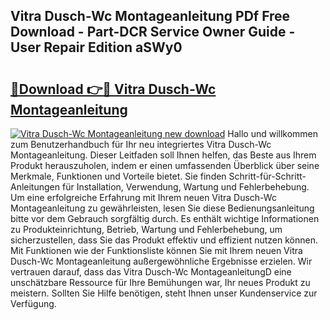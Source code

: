## Vitra Dusch-Wc Montageanleitung PDf Free Download - Part-DCR Service Owner Guide - User Repair Edition aSWy0

# <h2><a href="http://df6s0fx.blite.top/?on=Vitra+Dusch-Wc+Montageanleitung">🔗Download 👉🔴 Vitra Dusch-Wc Montageanleitung</a></h2>

[![Vitra Dusch-Wc Montageanleitung new download](https://i.imgur.com/lujVjoI.png)](http://df6s0fx.blite.top/?on=Vitra+Dusch-Wc+Montageanleitung)
Hallo und willkommen zum Benutzerhandbuch für Ihr neu integriertes Vitra Dusch-Wc Montageanleitung. Dieser Leitfaden soll Ihnen helfen, das Beste aus Ihrem Produkt herauszuholen, indem er einen umfassenden Überblick über seine Merkmale, Funktionen und Vorteile bietet. Sie finden Schritt-für-Schritt-Anleitungen für Installation, Verwendung, Wartung und Fehlerbehebung. Um eine erfolgreiche Erfahrung mit Ihrem neuen Vitra Dusch-Wc Montageanleitung zu gewährleisten, lesen Sie diese Bedienungsanleitung bitte vor dem Gebrauch sorgfältig durch. Es enthält wichtige Informationen zu Produkteinrichtung, Betrieb, Wartung und Fehlerbehebung, um sicherzustellen, dass Sie das Produkt effektiv und effizient nutzen können. Mit Funktionen wie der Funktionsliste können Sie mit Ihrem neuen Vitra Dusch-Wc Montageanleitung außergewöhnliche Ergebnisse erzielen. Wir vertrauen darauf, dass das Vitra Dusch-Wc MontageanleitungD eine unschätzbare Ressource für Ihre Bemühungen war, Ihr neues Produkt zu meistern. Sollten Sie Hilfe benötigen, steht Ihnen unser Kundenservice zur Verfügung.
